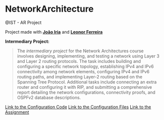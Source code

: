 # NetworkArchitecture
@IST - AR Project

Project made with **[João Iria](https://github.com/JoaoIria)** and **[Leonor Ferreira](https://github.com/LeonorRFerreira)**

**Intermediary Project:**
> The _intermediary project_ for the Network Architectures course involves designing, implementing, and testing a network using Layer 3 and Layer 2 routing protocols. The task includes building and configuring a specific network topology, establishing IPv4 and IPv6 connectivity among network elements, configuring IPv4 and IPv6 routing paths, and implementing Layer-2 routing based on the Spanning Tree Protocol. Additional tasks include connecting an extra router and configuring it with RIP, and submitting a comprehensive report detailing the network configurations, connectivity proofs, and OSPFv2 database descriptions.

[Link to the Configuration Code](https://drive.google.com/file/d/1JrAgT1xDyd3u4wu1t7YFLxS1r_ucYhVe/view?usp=drive_link)
[Link to the Configuration Files](https://drive.google.com/file/d/1Ka7e5IBqZpu4aBx2aJGF0lYjUx2gcd9i/view?usp=sharing)
[Link to the Assignment](https://github.com/joaoafs/NetworkArchitecture/blob/main/enunciado-intermedio.pdf)
